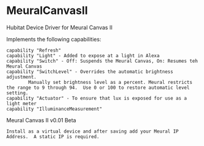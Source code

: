 # MeuralCanvasII
Hubitat Device Driver for Meural Canvas II

Implements the following capabilities:

	capability "Refresh"
	capability "Light" - Added to expose at a light in Alexa
	capability "Switch" - Off: Suspends the Meural Canvas, On: Resumes teh Meural Canvas
	capability "SwitchLevel" - Overrides the automatic brightness adjustment.
      		Manually set brightness level as a percent. Meural restricts the range to 9 through 94.  Use 0 or 100 to restore automatic level setting.
	capability "Actuator" - To ensure that lux is exposed for use as a light meter
	capability "IlluminanceMeasurement"

Meural Canvas II v0.01 Beta

	Install as a virtual device and after saving add your Meural IP Address.  A static IP is required.

